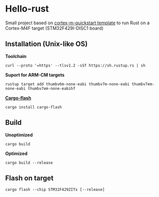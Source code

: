 # Hello-rust

Small project based on [cortex-m-quickstart template](https://github.com/rust-embedded/cortex-m-quickstart) to run Rust on a Cortex-M4F target (STM32F429I-DISC1 board)

## Installation (Unix-like OS)
**Toolchain**
```
curl --proto '=https' --tlsv1.2 -sSf https://sh.rustup.rs | sh
```
**Suport for ARM-CM targets**
```
rustup target add thumbv6m-none-eabi thumbv7m-none-eabi thumbv7em-none-eabi thumbv7em-none-eabihf
```

**[Cargo-flash](https://github.com/probe-rs/cargo-flash)**
```
cargo install cargo-flash
```
## Build
**Unoptimized**
```
cargo build
```
**Optimized**
```
cargo build --release
```

## Flash on target
```
cargo flash --chip STM32F429ZITx [--release]
```
